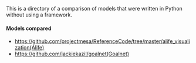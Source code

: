 This is a directory of a comparison of models that were written in Python without using a framework.

#### Models compared

* https://github.com/projectmesa/ReferenceCode/tree/master/alife_visualization(Alife)
* https://github.com/jackiekazil/goalnet(Goalnet)
